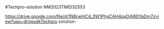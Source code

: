 #Techpro-solution NM2023TMID32553


https://drive.google.com/file/d/1NBrwhIC4_0W1PhgCAH4qxD4j8DYaDm7i/view?usp=drivesdkTechpro solution-
